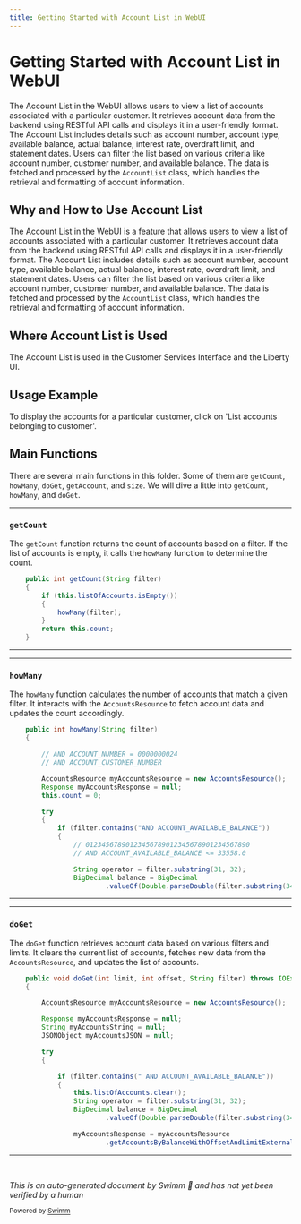 ```yaml
---
title: Getting Started with Account List in WebUI
---
```

# Getting Started with Account List in WebUI

The Account List in the WebUI allows users to view a list of accounts associated with a particular customer. It retrieves account data from the backend using RESTful API calls and displays it in a user-friendly format. The Account List includes details such as account number, account type, available balance, actual balance, interest rate, overdraft limit, and statement dates. Users can filter the list based on various criteria like account number, customer number, and available balance. The data is fetched and processed by the <SwmToken path="src/webui/src/main/java/com/ibm/cics/cip/bankliberty/webui/data_access/AccountList.java" pos="25:4:4" line-data="public class AccountList">`AccountList`</SwmToken> class, which handles the retrieval and formatting of account information.

## Why and How to Use Account List

The Account List in the WebUI is a feature that allows users to view a list of accounts associated with a particular customer. It retrieves account data from the backend using RESTful API calls and displays it in a user-friendly format. The Account List includes details such as account number, account type, available balance, actual balance, interest rate, overdraft limit, and statement dates. Users can filter the list based on various criteria like account number, customer number, and available balance. The data is fetched and processed by the <SwmToken path="src/webui/src/main/java/com/ibm/cics/cip/bankliberty/webui/data_access/AccountList.java" pos="25:4:4" line-data="public class AccountList">`AccountList`</SwmToken> class, which handles the retrieval and formatting of account information.

## Where Account List is Used

The Account List is used in the Customer Services Interface and the Liberty UI.

## Usage Example

To display the accounts for a particular customer, click on 'List accounts belonging to customer'.

## Main Functions

There are several main functions in this folder. Some of them are <SwmToken path="src/webui/src/main/java/com/ibm/cics/cip/bankliberty/webui/data_access/AccountList.java" pos="65:5:5" line-data="	public int getCount(String filter)">`getCount`</SwmToken>, <SwmToken path="src/webui/src/main/java/com/ibm/cics/cip/bankliberty/webui/data_access/AccountList.java" pos="69:1:1" line-data="			howMany(filter);">`howMany`</SwmToken>, <SwmToken path="src/webui/src/main/java/com/ibm/cics/cip/bankliberty/webui/data_access/AccountList.java" pos="167:5:5" line-data="	public void doGet(int limit, int offset, String filter) throws IOException">`doGet`</SwmToken>, <SwmToken path="src/webui/src/main/java/com/ibm/cics/cip/bankliberty/webui/data_access/AccountList.java" pos="349:5:5" line-data="	public Account getAccount(int i)">`getAccount`</SwmToken>, and <SwmToken path="src/webui/src/main/java/com/ibm/cics/cip/bankliberty/webui/data_access/AccountList.java" pos="355:5:5" line-data="	public int size()">`size`</SwmToken>. We will dive a little into <SwmToken path="src/webui/src/main/java/com/ibm/cics/cip/bankliberty/webui/data_access/AccountList.java" pos="65:5:5" line-data="	public int getCount(String filter)">`getCount`</SwmToken>, <SwmToken path="src/webui/src/main/java/com/ibm/cics/cip/bankliberty/webui/data_access/AccountList.java" pos="69:1:1" line-data="			howMany(filter);">`howMany`</SwmToken>, and <SwmToken path="src/webui/src/main/java/com/ibm/cics/cip/bankliberty/webui/data_access/AccountList.java" pos="167:5:5" line-data="	public void doGet(int limit, int offset, String filter) throws IOException">`doGet`</SwmToken>.

<SwmSnippet path="/src/webui/src/main/java/com/ibm/cics/cip/bankliberty/webui/data_access/AccountList.java" line="65">

---

### <SwmToken path="src/webui/src/main/java/com/ibm/cics/cip/bankliberty/webui/data_access/AccountList.java" pos="65:5:5" line-data="	public int getCount(String filter)">`getCount`</SwmToken>

The <SwmToken path="src/webui/src/main/java/com/ibm/cics/cip/bankliberty/webui/data_access/AccountList.java" pos="65:5:5" line-data="	public int getCount(String filter)">`getCount`</SwmToken> function returns the count of accounts based on a filter. If the list of accounts is empty, it calls the <SwmToken path="src/webui/src/main/java/com/ibm/cics/cip/bankliberty/webui/data_access/AccountList.java" pos="69:1:1" line-data="			howMany(filter);">`howMany`</SwmToken> function to determine the count.

```java
	public int getCount(String filter)
	{
		if (this.listOfAccounts.isEmpty())
		{
			howMany(filter);
		}
		return this.count;
	}
```

---

</SwmSnippet>

<SwmSnippet path="/src/webui/src/main/java/com/ibm/cics/cip/bankliberty/webui/data_access/AccountList.java" line="75">

---

### <SwmToken path="src/webui/src/main/java/com/ibm/cics/cip/bankliberty/webui/data_access/AccountList.java" pos="75:5:5" line-data="	public int howMany(String filter)">`howMany`</SwmToken>

The <SwmToken path="src/webui/src/main/java/com/ibm/cics/cip/bankliberty/webui/data_access/AccountList.java" pos="75:5:5" line-data="	public int howMany(String filter)">`howMany`</SwmToken> function calculates the number of accounts that match a given filter. It interacts with the <SwmToken path="src/webui/src/main/java/com/ibm/cics/cip/bankliberty/webui/data_access/AccountList.java" pos="81:1:1" line-data="		AccountsResource myAccountsResource = new AccountsResource();">`AccountsResource`</SwmToken> to fetch account data and updates the count accordingly.

```java
	public int howMany(String filter)
	{

		// AND ACCOUNT_NUMBER = 0000000024
		// AND ACCOUNT_CUSTOMER_NUMBER

		AccountsResource myAccountsResource = new AccountsResource();
		Response myAccountsResponse = null;
		this.count = 0;

		try
		{
			if (filter.contains("AND ACCOUNT_AVAILABLE_BALANCE"))
			{
				// 01234567890123456789012345678901234567890
				// AND ACCOUNT_AVAILABLE_BALANCE <= 33558.0

				String operator = filter.substring(31, 32);
				BigDecimal balance = BigDecimal
						.valueOf(Double.parseDouble(filter.substring(34)));
```

---

</SwmSnippet>

<SwmSnippet path="/src/webui/src/main/java/com/ibm/cics/cip/bankliberty/webui/data_access/AccountList.java" line="167">

---

### <SwmToken path="src/webui/src/main/java/com/ibm/cics/cip/bankliberty/webui/data_access/AccountList.java" pos="167:5:5" line-data="	public void doGet(int limit, int offset, String filter) throws IOException">`doGet`</SwmToken>

The <SwmToken path="src/webui/src/main/java/com/ibm/cics/cip/bankliberty/webui/data_access/AccountList.java" pos="167:5:5" line-data="	public void doGet(int limit, int offset, String filter) throws IOException">`doGet`</SwmToken> function retrieves account data based on various filters and limits. It clears the current list of accounts, fetches new data from the <SwmToken path="src/webui/src/main/java/com/ibm/cics/cip/bankliberty/webui/data_access/AccountList.java" pos="170:1:1" line-data="		AccountsResource myAccountsResource = new AccountsResource();">`AccountsResource`</SwmToken>, and updates the list of accounts.

```java
	public void doGet(int limit, int offset, String filter) throws IOException
	{

		AccountsResource myAccountsResource = new AccountsResource();

		Response myAccountsResponse = null;
		String myAccountsString = null;
		JSONObject myAccountsJSON = null;

		try
		{

			if (filter.contains(" AND ACCOUNT_AVAILABLE_BALANCE"))
			{
				this.listOfAccounts.clear();
				String operator = filter.substring(31, 32);
				BigDecimal balance = BigDecimal
						.valueOf(Double.parseDouble(filter.substring(34)));

				myAccountsResponse = myAccountsResource
						.getAccountsByBalanceWithOffsetAndLimitExternal(balance,
```

---

</SwmSnippet>

&nbsp;

*This is an auto-generated document by Swimm 🌊 and has not yet been verified by a human*

<SwmMeta version="3.0.0" repo-id="Z2l0aHViJTNBJTNBY2ljcy1iYW5raW5nLXNhbXBsZS1hcHBsaWNhdGlvbi1jYnNhLUlCTS1EZW1vJTNBJTNBU3dpbW0tRGVtbw==" repo-name="cics-banking-sample-application-cbsa-IBM-Demo"><sup>Powered by [Swimm](/)</sup></SwmMeta>
